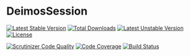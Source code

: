 # DeimosSession

[![Latest Stable Version](https://poser.pugx.org/deimos/session/v/stable)](https://packagist.org/packages/deimos/session)
[![Total Downloads](https://poser.pugx.org/deimos/session/downloads)](https://packagist.org/packages/deimos/session)
[![Latest Unstable Version](https://poser.pugx.org/deimos/session/v/unstable)](https://packagist.org/packages/deimos/session)
[![License](https://poser.pugx.org/deimos/session/license)](https://packagist.org/packages/deimos/session)

[![Scrutinizer Code Quality](https://scrutinizer-ci.com/g/DeimosProject/Session/badges/quality-score.png?b=master)](https://scrutinizer-ci.com/g/DeimosProject/Session/?branch=master)
[![Code Coverage](https://scrutinizer-ci.com/g/DeimosProject/Session/badges/coverage.png?b=master)](https://scrutinizer-ci.com/g/DeimosProject/Session/?branch=master)
[![Build Status](https://scrutinizer-ci.com/g/DeimosProject/Session/badges/build.png?b=master)](https://scrutinizer-ci.com/g/DeimosProject/Session/build-status/master)
